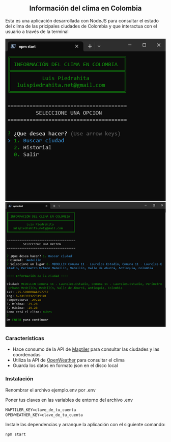 
<h2 align="center">Información del clima en Colombia</h2>

<p>Esta es una aplicación desarrollada con NodeJS para consultar el estado del clima de las pricipales ciudades de Colombia y que interactua con el usuario a través de la terminal </p>

<div align="center">
<img src="captura.png" alt="Captura del menú principal" title="Captura del menú principal">
<br>
<img src="captura2.png" alt="Captura del menú principal" title="Captura del menú principal">
</div>

<h3>Características</h3>

<ul>
<li>Hace consumo de la API de <a href="https://maptiler.es/" target="_blank">Maptiler</a> para consultar las ciudades y las coordenadas</li>
<li>Utiliza la API de <a href="https://openweathermap.org/" target="_blank">OpenWeather</a> para consultar el clima</li>
<li>Guarda los datos en formato json en el disco local</li>
</ul>

<h3>Instalación</h3>

<p>Renombrar el archivo ejemplo.env por .env</p>

<p>Poner tus claves en las variables de entorno del archivo .env</p>


```
MAPTILER_KEY=clave_de_tu_cuenta
OPENWEATHER_KEY=clave_de_tu_cuenta
```

<p>Instale las dependencias y arranque la aplicación con el siguiente comando:</p>

```
npm start
```
